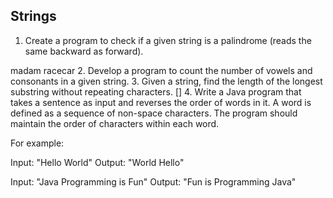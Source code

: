 ## Strings

1. Create a program to check if a given string is a palindrome (reads the same backward as forward).

madam    racecar
2. Develop a program to count the number of vowels and consonants in a given string.
3. Given a string, find the length of the longest substring without repeating characters. []
4. Write a Java program that takes a sentence as input and reverses the order of words in it. A word is defined as a sequence of non-space characters. The program should maintain the order of characters within each word.

For example:

Input: "Hello World"
Output: "World Hello"

Input: "Java Programming is Fun"
Output: "Fun is Programming Java"